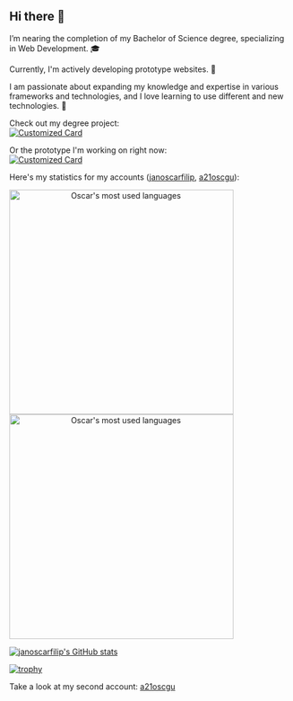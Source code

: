 ## Hi there 👋

I’m nearing the completion of my Bachelor of Science degree, specializing in Web Development. 🎓

Currently, I'm actively developing prototype websites. 🔭

I am passionate about expanding my knowledge and expertise in various frameworks and technologies, and I love learning to use different and new technologies. 🌱

Check out my degree project:\
[![Customized Card](https://github-readme-stats.vercel.app/api/pin?username=a21oscgu&repo=Examensarbete&title_color=589edd&icon_color=589edd&text_color=d6e7ff&bg_color=030314&border_color=85a4c0)](https://github.com/a21oscgu/Examensarbete)

Or the prototype I'm working on right now:\
[![Customized Card](https://github-readme-stats.vercel.app/api/pin?username=janoscarfilip&repo=Prime-news&title_color=589edd&icon_color=589edd&text_color=d6e7ff&bg_color=030314&border_color=85a4c0)](https://github.com/Janoscarfilip/Prime-news)

Here's my statistics for my accounts ([janoscarfilip](https://github.com/janoscarfilip), [a21oscgu](https://github.com/a21oscgu)):

<a href="https://github.com/janoscarfilip" align="center">
  <img height=400 align="center" src="https://github-readme-stats.vercel.app/api/top-langs/?username=janoscarfilip&theme=holi&count_private=true&layout=pie" alt="Oscar's most used languages"/>
  <img height=400 align="center" src="https://github-readme-stats.vercel.app/api/top-langs/?username=a21oscgu&theme=holi&count_private=true&layout=pie" alt="Oscar's most used languages"/>
</a>

[![janoscarfilip's GitHub stats](https://github-readme-stats.vercel.app/api?username=janoscarfilip&theme=holi\&rank_icon=github)](https://github.com/janoscarfilip)

[![trophy](https://github-profile-trophy.vercel.app/?username=janoscarfilip&theme=juicyfresh)](https://github.com/janoscarfilip)

Take a look at my second account: [a21oscgu](https://github.com/a21oscgu)

